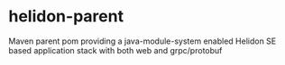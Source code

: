 # helidon-parent
Maven parent pom providing a java-module-system enabled Helidon SE based application stack with both web and grpc/protobuf

